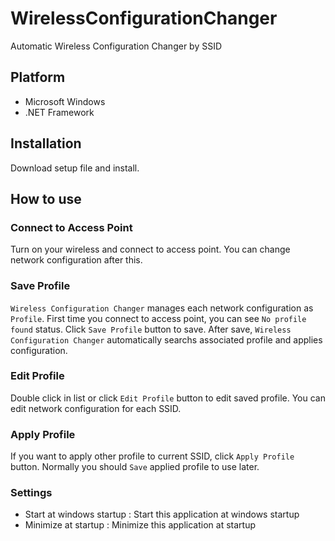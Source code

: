 # WirelessConfigurationChanger

Automatic Wireless Configuration Changer by SSID

## Platform
* Microsoft Windows
* .NET Framework

## Installation
Download setup file and install.

## How to use

### Connect to Access Point

Turn on your wireless and connect to access point. You can change network configuration after this.

### Save Profile
`Wireless Configuration Changer` manages each network configuration as `Profile`. First time you connect to access point, you can see `No profile found` status. Click `Save Profile` button to save. After save, `Wireless Configuration Changer` automatically searchs associated profile and applies configuration.

### Edit Profile
Double click in list or click `Edit Profile` button to edit saved profile. You can edit network configuration for each SSID.

### Apply Profile
If you want to apply other profile to current SSID, click `Apply Profile` button. Normally you should `Save` applied profile to use later.

### Settings
* Start at windows startup : Start this application at windows startup
* Minimize at startup : Minimize this application at startup
